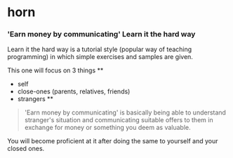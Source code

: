 # horn
### 'Earn money by communicating' Learn it the hard way

Learn it the hard way is a tutorial style (popular way of teaching programming) in which simple exercises and samples are given.


This one will focus on 3 things
**
- self
- close-ones (parents, relatives, friends)
-  strangers
**

> 'Earn money by communicating' is basically being able to understand stranger's situation and communicating suitable offers to them in exchange for money or something you deem as valuable.

You will become proficient at it after doing the same to yourself and your closed ones.


